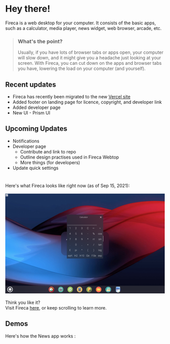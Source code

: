 
# Hey there!

Fireca is a web desktop for your computer. It consists of the basic apps, 
such as a calculator, media player, news widget, web browser, arcade, etc.

> ### What's the point?
> Usually, if you have lots of browser tabs or apps open, your computer will slow down, and it might give you a headache just looking at your screen. 
With Fireca, you can cut down on the apps and browser tabs you have, lowering the load on
your computer (and yourself).

## Recent updates

* Fireca has recently been migrated to the new [Vercel site](https://fireca.vercel.app)
* Added footer on landing page for licence, copyright, and developer link
* Added developer page
* New UI - Prism UI

## Upcoming Updates

* Notifications
* Developer page
  * Contribute and link to repo
  * Outline design practises used in Fireca Webtop
  * More things (for developers)
* Update quick settings

#

Here's what Fireca looks like right now (as of Sep 15, 2021):<br><br>
![Fireca Webtop](/fw.png "Fireca Webtop")<br><br>
Think you like it?<br>
Visit Fireca [here](https://fireca.vercel.app), or keep scrolling to learn more.

## Demos

Here's how the News app works :

